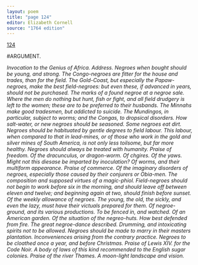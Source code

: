 ```yaml
---
layout: poem
title: "page 124"
editor: Elizabeth Cornell
source: "1764 edition"
---
```



[124]()

#ARGUMENT.

*Invocation to the Genius of Africa. Address. Negroes when bought should be young, and strong. The Congo-negroes are fitter for the house and trades, than for the field. The Gold-Coast, but especially the Papaw-negroes, make the best field-negroes: but even these, if advanced in years, should not be purchased. The marks of a found negroe at a negroe sale. Where the men do nothing but hunt, fish or fight, and all field drudgery is left to the women; these are to be preferred to their husbands. The Minnahs make good tradesmen, but addicted to suicide. The Mundingos, in particular, subject to worms; and the Congas, to dropsical disorders. How salt-water, or new negroes should be seasoned. Some negroes eat dirt. Negroes should be habituated by gentle degrees to field labour. This labour, when compared to that in lead-mines, or of those who work in the gold and silver mines of South America, is not only less toilsome, but far more healthy. Negroes should always be treated with humanity. Praise of freedom. Of the dracunculus, or dragon-worm. Of chgires. Of the yaws. Might not this diesase be imparted by inoculation? Of worms, and their multiform appearance. Praise of commerce. Of the imaginary disorders of negroes, especially those caused by their conjurers or Obia-men. The composition and supposed virtues of a magic-phiol. Field-negroes should not begin to work before six in the morning, and should leave off between eleven and twelve; and beginning again at two, should finish before sunset. Of the weekly allowance of negroes. The young, the old, the sickly, and even the lazy, must have their victuals prepared for them. Of negroe-ground, and its various productions. To be fenced in, and watched. Of an American garden. Of the situation of the negreo-huts. How best defended from fire. The great negroe-dance described. Drumming, and intoxicating spirits not to be allowed. Negroes should be made to marry in their masters plantation. Inconveniences arising from the contrary practice. Negroes to be cloathed once a year, and before Christmas. Praise of Lewis XIV. for the Code Noir. A body of laws of this kind recommended to the English sugar colonies. Praise of the river Thames. A moon-light landscape and vision.*